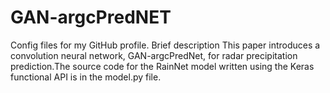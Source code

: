# GAN-argcPredNET
Config files for my GitHub profile.
Brief description
This paper introduces a convolution neural network, GAN-argcPredNet, 
for radar precipitation prediction.The source code for the RainNet model written using the Keras functional API is in the model.py file.
